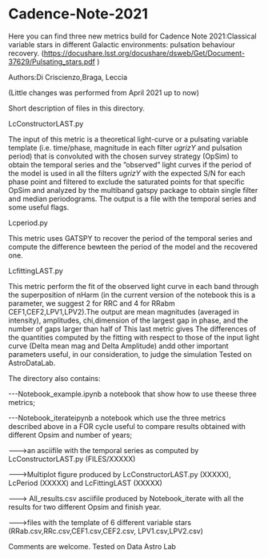 # Cadence-Note-2021
Here you can find three  new metrics build for Cadence Note 2021:Classical variable stars in different Galactic environments: pulsation behaviour recovery.
(https://docushare.lsst.org/docushare/dsweb/Get/Document-37629/Pulsating_stars.pdf )

Authors:Di Criscienzo,Braga, Leccia

(Little changes was performed from April 2021 up to now)

Short description of files in this directory.


LcConstructorLAST.py

The input of this metric is a theoretical light-curve or a pulsating variable template 
(i.e. time/phase, magnitude in each filter $ugrizY$ and pulsation period) that is convoluted with the chosen survey strategy 
(OpSim) to obtain the temporal series and  the ”observed” light curves if the period of the model is used in all the filters $ugrizY$ with the expected S/N for each phase point and  filtered to exclude the saturated points for that specific OpSim and analyzed by the multiband gatspy package to obtain single filter and median periodograms. The output is a file with the temporal series and some useful flags.


Lcperiod.py


This metric uses GATSPY to recover the period of the temporal series and compute the difference bewteen the period of the model and the recovered one.


LcfittingLAST.py

This metric perform  the fit of the observed light curve in each band through the superposition of nHarm (in the current version of the notebook this is a parameter, we suggest 2 for RRC and 4 for RRabm CEF1,CEF2,LPV1,LPV2).The output are  mean magnitudes (averaged in intensity), amplitudes, chi,dimension of the largest gap in phase, and the number of gaps larger than half of 
This last metric gives The differences of the quantities  computed by the fitting with respect to those of the input light curve (Delta mean mag and Delta Amplitude) andd other important parameters useful, in our consideration, to judge the simulation
Tested on AstroDataLab.

The directory also contains:

---Notebook_example.ipynb a notebook that  show how to use theese three metrics;

---Notebook_iterateipynb a notebook which use the three metrics described above  in a FOR cycle useful to compare results obtained with  different Opsim and number of years;

--->an  asciifile with the temporal series as computed by LcConstructorLAST.py (FILES/XXXXX)

--->Multiplot figure produced by  LcConstructorLAST.py (XXXXX), LcPeriod (XXXXX) and LcFittingLAST (XXXXX)
 
---> All_results.csv asciifile  produced by Notebook_iterate with all the results for two different Opsim and finish year.

--->files with the template of 6 different variable stars (RRab.csv,RRc.csv,CEF1.csv,CEF2.csv, LPV1.csv,LPV2.csv)


Comments are welcome. 
Tested on Data Astro Lab


